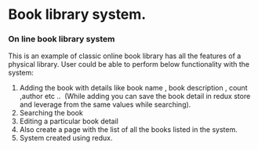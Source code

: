 # Book library system.
<h3>On line book library system</h3>

This is an example of classic online book library has all the features of a physical library.
User could be able to perform below functionality with the system:
1. Adding the book with details like book name , book description , count ,author etc ..  (While adding you can save the
book detail in redux store and leverage from the same values while searching).
2. Searching the book
3. Editing a particular book detail
4. Also create a page with the list of all the books listed in the system.
5. System created using redux.
